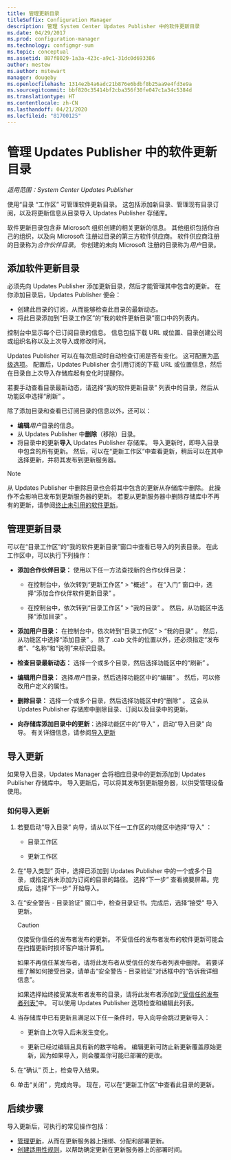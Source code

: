 ```yaml
---
title: 管理更新目录
titleSuffix: Configuration Manager
description: 管理 System Center Updates Publisher 中的软件更新目录
ms.date: 04/29/2017
ms.prod: configuration-manager
ms.technology: configmgr-sum
ms.topic: conceptual
ms.assetid: 887f8029-1a3a-423c-a9c1-31dc0d693386
author: mestew
ms.author: mstewart
manager: dougeby
ms.openlocfilehash: 1314e2b4a6adc21b876e6bdbf8b25aa9e4fd3e9a
ms.sourcegitcommit: bbf820c35414bf2cba356f30fe047c1a34c5384d
ms.translationtype: HT
ms.contentlocale: zh-CN
ms.lasthandoff: 04/21/2020
ms.locfileid: "81700125"
---
```

# <a name="manage-software-update-catalogs-in-updates-publisher"></a>管理 Updates Publisher 中的软件更新目录

*适用范围：System Center Updates Publisher*

使用“目录  “工作区”  可管理软件更新目录。 这包括添加新目录、管理现有目录订阅，以及将更新信息从目录导入 Updates Publisher 存储库。

软件更新目录包含非 Microsoft 组织创建的相关更新的信息。 其他组织包括你自己的组织，以及向 Microsoft 注册过目录的第三方软件供应商。 软件供应商注册的目录称为*合作伙伴目录*。 你创建的未向 Microsoft 注册的目录称为*用户*目录。

## <a name="add-software-update-catalogs"></a>添加软件更新目录
必须先向 Updates Publisher 添加更新目录，然后才能管理其中包含的更新。 在你添加目录后，Updates Publisher 便会：
-   创建此目录的订阅，从而能够检查此目录的最新动态。
-   将此目录添加到“目录工作区”的“我的软件更新目录”窗口中的列表内。  

控制台中显示每个已订阅目录的信息。 信息包括下载 URL 或位置、目录创建公司或组织名称以及上次导入或修改时间。

Updates Publisher 可以在每次启动时自动检查订阅是否有变化。 这可配置为[高级选项](updates-publisher-options.md#advanced)。 配置后，Updates Publisher 会引用订阅的下载 URL 或位置信息，然后在目录自上次导入存储库起有变化时提醒你。

若要手动查看目录最新动态，请选择“我的软件更新目录”  列表中的目录，然后从功能区中选择“刷新”  。

除了添加目录和查看已订阅目录的信息以外，还可以：
-  **编辑***用户*目录的信息。
-  从 Updates Publisher 中**删除**（移除）目录。
-  将目录中的更新**导入** Updates Publisher 存储库。 导入更新时，即导入目录中包含的所有更新。 然后，可以在“更新工作区”中查看更新，稍后可以在其中选择更新，并将其发布到更新服务器。

> [!NOTE]   
> 从 Updates Publisher 中删除目录也会将其中包含的更新从存储库中删除。 此操作不会影响已发布到更新服务器的更新。 若要从更新服务器中删除存储库中不再有的更新，请参阅[终止未引用的软件更新](updates-publisher-options.md#expire-unreferenced-software-updates)。

## <a name="manage-update-catalogs"></a>管理更新目录
可以在“目录工作区”的“我的软件更新目录”窗口中查看已导入的列表目录。 在此工作区中，可以执行下列操作：

-   **添加合作伙伴目录：** 使用以下任一方法查找新的合作伙伴目录：

    -   在控制台中，依次转到“更新工作区”   > “概述”  。 在“入门”  窗口中，选择“添加合作伙伴软件更新目录”  。

    -   在控制台中，依次转到“目录工作区”   > “我的目录”  。 然后，从功能区中选择“添加目录”  。

-   **添加用户目录：** 在控制台中，依次转到“目录工作区”   > “我的目录”  。 然后，从功能区中选择“添加目录”  。 除了 .cab 文件的位置以外，还必须指定“发布者”、“名称”和“说明”来标识目录。


-   **检查目录最新动态：** 选择一个或多个目录，然后选择功能区中的“刷新”  。

-   **编辑用户目录：** 选择*用户*目录，然后选择功能区中的“编辑”  。 然后，可以修改用户定义的属性。

-   **删除目录：** 选择一个或多个目录，然后选择功能区中的“删除”  。 这会从 Updates Publisher 存储库中删除目录、订阅以及目录中的更新。

-   **向存储库添加目录中的更新**：选择功能区中的“导入”  ，启动“导入目录”  向导。 有关详细信息，请参阅[导入更新](#import-updates)

## <a name="import-updates"></a>导入更新
如果导入目录，Updates Manager 会将相应目录中的更新添加到 Updates Publisher 存储库中。 导入更新后，可以将其发布到更新服务器，以供受管理设备使用。

### <a name="to-import-updates"></a>如何导入更新
1. 若要启动“导入目录”  向导，请从以下任一工作区的功能区中选择“导入”  ：

   -   目录工作区

   -   更新工作区

2. 在“导入类型”  页中，选择已添加到 Updates Publisher 中的一个或多个目录，或指定尚未添加为订阅的目录的路径。 选择“下一步”  查看摘要屏幕。完成后，选择“下一步”  开始导入。

3. 在“安全警告 - 目录验证”  窗口中，检查目录证书。完成后，选择“接受”  导入更新。

   > [!CAUTION]
   > 仅接受你信任的发布者发布的更新。 不受信任的发布者发布的软件更新可能会在扫描更新时损坏客户端计算机。
   > 
   >  如果不再信任某发布者，请将此发布者从受信任的发布者列表中删除。 若要详细了解如何接受目录，请单击“安全警告 - 目录验证”对话框中的“告诉我详细信息”。

   如果选择始终接受某发布者发布的目录，请将此发布者添加到[“受信任的发布者列表”](updates-publisher-options.md#trusted-publishers)中。 可以使用 Updates Publisher 选项检查和编辑此列表。

4. 当存储库中已有更新且满足以下任一条件时，导入向导会跳过更新导入：

   -   更新自上次导入后未发生变化。

   -   更新已经过编辑且具有新的数字哈希。 编辑更新可防止新更新覆盖原始更新，因为如果导入，则会覆盖你可能已部署的更改。

5. 在“确认”  页上，检查导入结果。

6. 单击“关闭”  ，完成向导。 现在，可以在“更新工作区”中查看此目录的更新。

## <a name="next-steps"></a>后续步骤
导入更新后，可执行的常见操作包括：
-   [管理更新](manage-updates-with-updates-publisher.md)，从而在更新服务器上捆绑、分配和部署更新。
-   [创建适用性规则](updates-publisher-applicability-rules.md)，以帮助确定更新在更新服务器上的部署时间。
